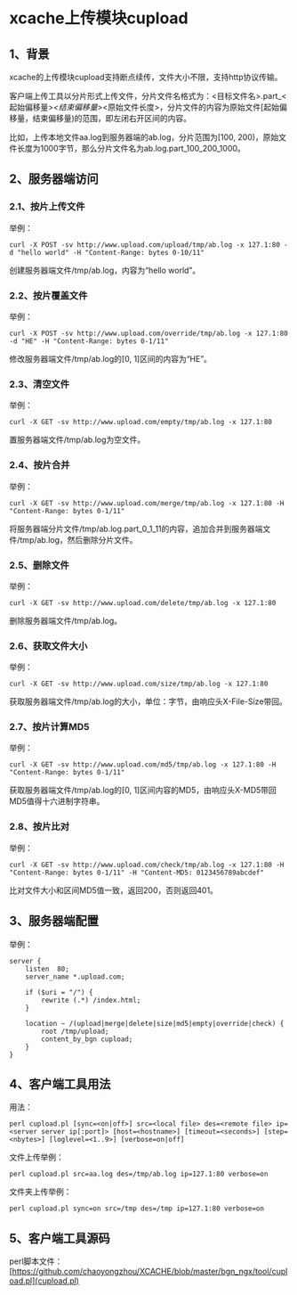 # xcache上传模块cupload

## 1、背景

xcache的上传模块cupload支持断点续传，文件大小不限，支持http协议传输。

客户端上传工具以分片形式上传文件，分片文件名格式为：<目标文件名>.part_<起始偏移量>_<结束偏移量>_<原始文件长度>，分片文件的内容为原始文件[起始偏移量，结束偏移量)的范围，即左闭右开区间的内容。

比如，上传本地文件aa.log到服务器端的ab.log，分片范围为[100, 200)，原始文件长度为1000字节，那么分片文件名为ab.log.part_100_200_1000。

## 2、服务器端访问

### 2.1、按片上传文件

举例：

	curl -X POST -sv http://www.upload.com/upload/tmp/ab.log -x 127.1:80 -d "hello world" -H "Content-Range: bytes 0-10/11"

创建服务器端文件/tmp/ab.log，内容为“hello world”。

### 2.2、按片覆盖文件

举例：

	curl -X POST -sv http://www.upload.com/override/tmp/ab.log -x 127.1:80 -d "HE" -H "Content-Range: bytes 0-1/11"

修改服务器端文件/tmp/ab.log的[0, 1]区间的内容为“HE”。

### 2.3、清空文件

举例：

	curl -X GET -sv http://www.upload.com/empty/tmp/ab.log -x 127.1:80

置服务器端文件/tmp/ab.log为空文件。

### 2.4、按片合并

举例：

	curl -X GET -sv http://www.upload.com/merge/tmp/ab.log -x 127.1:80 -H "Content-Range: bytes 0-1/11"

将服务器端分片文件/tmp/ab.log.part_0_1_11的内容，追加合并到服务器端文件/tmp/ab.log，然后删除分片文件。

### 2.5、删除文件

举例：

	curl -X GET -sv http://www.upload.com/delete/tmp/ab.log -x 127.1:80

删除服务器端文件/tmp/ab.log。

### 2.6、获取文件大小

举例：

	curl -X GET -sv http://www.upload.com/size/tmp/ab.log -x 127.1:80

获取服务器端文件/tmp/ab.log的大小，单位：字节，由响应头X-File-Size带回。

### 2.7、按片计算MD5

举例：

	curl -X GET -sv http://www.upload.com/md5/tmp/ab.log -x 127.1:80 -H "Content-Range: bytes 0-1/11"

获取服务器端文件/tmp/ab.log的[0, 1]区间内容的MD5，由响应头X-MD5带回MD5值得十六进制字符串。

### 2.8、按片比对

举例：

	curl -X GET -sv http://www.upload.com/check/tmp/ab.log -x 127.1:80 -H "Content-Range: bytes 0-1/11" -H "Content-MD5: 0123456789abcdef"

比对文件大小和区间MD5值一致，返回200，否则返回401。

## 3、服务器端配置

举例：

	server {
	    listen  80;
	    server_name *.upload.com;
	
	    if ($uri = "/") {
	        rewrite (.*) /index.html;
	    }
	
	    location ~ /(upload|merge|delete|size|md5|empty|override|check) {
	    	root /tmp/upload;
	        content_by_bgn cupload;
	    }
	}

## 4、客户端工具用法

用法：

 	perl cupload.pl [sync=<on|off>] src=<local file> des=<remote file> ip=<server server ip[:port]> [host=<hostname>] [timeout=<seconds>] [step=<nbytes>] [loglevel=<1..9>] [verbose=on|off]

文件上传举例：

 	perl cupload.pl src=aa.log des=/tmp/ab.log ip=127.1:80 verbose=on

文件夹上传举例：

 	perl cupload.pl sync=on src=/tmp des=/tmp ip=127.1:80 verbose=on

 ## 5、客户端工具源码

perl脚本文件：[https://github.com/chaoyongzhou/XCACHE/blob/master/bgn_ngx/tool/cupload.pl](cupload.pl)


